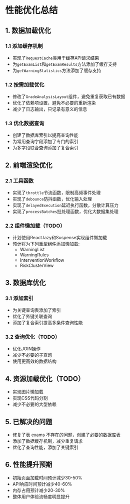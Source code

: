 # 性能优化总结

## 1. 数据加载优化

### 1.1 添加缓存机制
- 实现了`RequestCache`类用于缓存API请求结果
- 为`getExamList`和`getExamResults`方法添加了缓存支持
- 为`getWarningStatistics`方法添加了缓存支持

### 1.2 按需加载优化
- 修改了`GradeAnalysisLayout`组件，避免重复获取已有数据
- 优化了依赖项设置，避免不必要的重新渲染
- 减少了日志输出，只记录有意义的信息

### 1.3 优化数据查询
- 创建了数据库索引以提高查询性能
- 为常用查询字段添加了专门的索引
- 为多字段联合查询添加了复合索引

## 2. 前端渲染优化

### 2.1 工具函数
- 实现了`throttle`节流函数，限制高频事件处理
- 实现了`debounce`防抖函数，优化输入处理
- 实现了`delayedExecution`延迟执行函数，分散计算压力
- 实现了`processBatches`批处理函数，优化大数据集处理

### 2.2 组件懒加载（TODO）
- 计划使用React.lazy和Suspense实现组件懒加载
- 预计将为下列重型组件添加懒加载:
  - WarningList
  - WarningRules
  - InterventionWorkflow
  - RiskClusterView

## 3. 数据库优化

### 3.1 添加索引
- 为关键查询表添加了索引
- 优化了外键关联查询
- 添加了复合索引提高多条件查询性能

### 3.2 查询优化（TODO）
- 优化JOIN操作
- 减少不必要的子查询
- 使用更高效的数据结构

## 4. 资源加载优化（TODO）

- 实现图片懒加载
- 实现CSS代码分割
- 减少不必要的大型依赖

## 5. 已解决的问题

- 修复了表 exams 不存在的问题，创建了必要的数据库表
- 添加了数据缓存机制，减少重复请求
- 优化了查询性能，添加了关键索引

## 6. 性能提升预期

- 初始页面加载时间预计减少30-50%
- API响应时间预计减少40-60%
- 内存占用预计减少20-30%
- 整体用户体验流畅度明显提升 